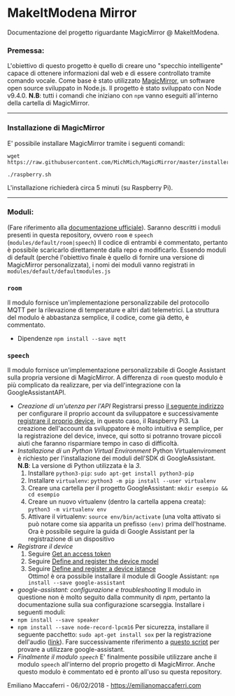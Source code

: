 # MakeItModena Mirror
Documentazione del progetto riguardante MagicMirror @ MakeItModena.

### Premessa:
L'obiettivo di questo progetto è quello di creare uno "specchio intelligente" capace di ottenere informazioni dal web e di essere controllato tramite comando vocale.
Come base è stato utilizzato [MagicMirror](https://github.com/MichMich/MagicMirror), un software open source sviluppato in Node.js.
Il progetto è stato sviluppato con Node v9.4.0.
**N.B**: tutti i comandi che iniziano con `npm` vanno eseguiti all'interno della cartella di MagicMirror.

----
### Installazione di MagicMirror
E' possibile installare MagicMirror tramite i seguenti comandi:
```
wget https://raw.githubusercontent.com/MichMich/MagicMirror/master/installers/raspberry.sh

./raspberry.sh
```
L'installazione richiederà circa 5 minuti (su Raspberry Pi). 

----
### Moduli:
(Fare riferimento alla [documentazione ufficiale](https://github.com/MichMich/MagicMirror/tree/master/modules)).
Saranno descritti i moduli presenti in questa repository, ovvero `room` e `speech` (`modules/default/room|speech`)
Il codice di entrambi è commentato, pertanto è possibile scaricarlo direttamente dalla repo e modificarlo.
Essendo moduli di default (perché l'obiettivo finale è quello di fornire una versione di MagicMirror personalizzata), i nomi dei moduli vanno registrati in `modules/default/defaultmodules.js`

### `room`
Il modulo fornisce un'implementazione personalizzabile del protocollo MQTT per la rilevazione di temperature e altri dati telemetrici.
La struttura del modulo è abbastanza semplice, il codice, come già detto, è commentato.
- Dipendenze
	`npm install --save mqtt`

### `speech`
Il modulo fornisce un'implementazione personalizzabile di Google Assistant sulla propria versione di MagicMirror.
A differenza di `room` questo modulo è più complicato da realizzare, per via dell'integrazione con la GoogleAssistantAPI.
- *Creazione di un'utenza per l'API*
	Registrarsi presso [il seguente indirizzo](https://developers.google.com/assistant/sdk/guides/service/python/embed/config-dev-project-and-account) per configurare il proprio account da sviluppatore e successivamente [registrare il proprio device](https://developers.google.com/assistant/sdk/reference/device-registration/register-device-manual), in questo caso, il Raspberry Pi3.
La creazione dell'account da sviluppatore è molto intuitiva e semplice, per la registrazione del device, invece, qui sotto si potranno trovare piccoli aiuti che faranno risparmiare tempo in caso di difficoltà.
- *Installazione di un Python Virtual Environment*
Python Virtualenviroment è richiesto per l'installazione dei moduli dell'SDK di GoogleAssistant.
**N.B**: La versione di Python utilizzata è la *3*.
	1) Installare `python3-pip`: `sudo apt-get install python3-pip`
	2) Installare `virtualenv`: `python3 -m pip install --user virtualenv`
	3) Creare una cartella per il progetto GoogleAssistant: `mkdir esempio && cd esempio`
	4) Creare un nuovo virtualenv (dentro la cartella appena creata): `python3 -m virtualenv env`
	5) Attivare il virtualenv: `source env/bin/activate` (una volta attivato si può notare come sia apparita un prefisso `(env)` prima dell'hostname.
	Ora è possibile seguire la guida di Google Assistant per la registrazione di un dispositivo
- *Registrare il device*
	1) Seguire [Get an access token](https://developers.google.com/assistant/sdk/reference/device-registration/register-device-manual#get-access-token)
	2) Seguire [Define and register the device model](https://developers.google.com/assistant/sdk/reference/device-registration/register-device-manual#register-model)
	3) Seguire [Define and register a device istance](https://developers.google.com/assistant/sdk/reference/device-registration/register-device-manual#register-instance)	
	Ottimo! è ora possibile installare il module di Google Assistant:
	`npm install --save google-assistant`
- *google-assistant: configurazione e troubleshooting*
Il modulo in questione non è molto seguito dalla community di _npm_, pertanto la documentazione sulla sua configurazione scarseggia.
Installare i seguenti moduli:
- `npm install --save speaker`
- `npm install --save node-record-lpcm16`
Per sicurezza, installare il seguente pacchetto: `sudo apt-get install sox` per la registrazione dell'audio ([link](https://packages.debian.org/it/sid/sox)).
Fare successivamente riferimento a [questo script](https://github.com/endoplasmic/google-assistant/blob/master/examples/mic-speaker.js) per provare a utilizzare google-assistant.
- *Finalmente il modulo `speech`*
	E' finalmente possibile utilizzare anche il modulo `speech` all'interno del proprio progetto di MagicMirror.
	Anche questo modulo è commentato ed è pronto all'uso su questa repository.


Emiliano Maccaferri - 06/02/2018 - https://emilianomaccaferri.com
